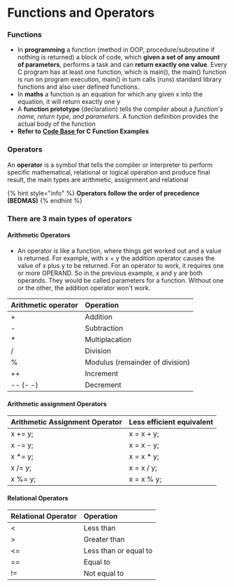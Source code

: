 # Functions and Operators

### Functions

* In **programming** a function \(method in OOP, procedure/subroutine if nothing is returned\) a block of code, which **given a set of any amount of parameters**, performs a task and can **return exactly one value**. Every C program has at least one function, which is main\(\), the main\(\) function is run on program execution, main\(\) in turn calls \(runs\) standard library functions and also user defined functions.
* In **maths** a function is an equation for which any given x into the equation, it will return exactly one y
* A **function prototype** \(declaration\) tells the compiler about a _function's name, return type, and parameters_. A function definition provides the actual body of the function
* **Refer to** [**Code Base** ](https://adnantech.gitbook.io/code/)**for C Function Examples**

### Operators

An **operator** is a symbol that tells the compiler or interpreter to perform specific mathematical, relational or logical operation and produce final result, the main types are arithmetic, assignment and relational

{% hint style="info" %}
**Operators follow the order of precedence \(BEDMAS\)**
{% endhint %}

### There are 3 main types of operators

#### Arithmetic Operators

* An operator is like a function, where things get worked out and a value is returned. For example, with x + y the addition operator causes the value of x plus y to be returned. For an operator to work, it requires one or more OPERAND. So in the previous example, x and y are both operands. They would be called parameters for a function. Without one or the other, the addition operator won't work.

| Arithmetic operator | Operation |
| :--- | :--- |
| + | Addition |
| - | Subtraction |
| \* | Multiplacation |
| / | Division |
| % | Modulus \(remainder of division\) |
| ++ | Increment |
| -- \(- -\) | Decrement |

#### Arithmetic assignment Operators

| Arithmetic Assignment Operator | Less efficient equivalent |
| :--- | :--- |
| x += y; | x = x + y; |
| x -= y; | x = x - y; |
| x \*= y; | x = x \* y; |
| x /= y; | x = x / y; |
| x %= y; | x = x % y; |

#### Relational Operators

| Relational Operator | Operation |
| :--- | :--- |
| &lt; | Less than |
| &gt; | Greater than |
| &lt;= | Less than or equal to |
| == | Equal to |
| != | Not equal to |

